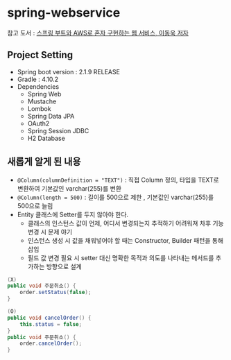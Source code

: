 # spring-webservice
참고 도서 : [스프링 부트와 AWS로 혼자 구현하는 웹 서비스, 이동욱 저자](http://www.yes24.com/Product/Goods/83849117)

## Project Setting              
* Spring boot version : 2.1.9 RELEASE    
* Gradle : 4.10.2               
* Dependencies
  - Spring Web
  - Mustache
  - Lombok      
  - Spring Data JPA
  - OAuth2
  - Spring Session JDBC
  - H2 Database                         

## 새롭게 알게 된 내용
- `@Column(columnDefinition = "TEXT")` : 직접 Column 정의, 타입을 TEXT로 변환하여 기본값인 varchar(255)를 변환
- `@Column(length = 500)` : 길이를 500으로 제한 , 기본값인 varchar(255)를 500으로 늘림
- Entity 클래스에 Setter를 두지 않아야 한다.
  - 클래스의 인스턴스 값이 언제, 어디서 변경되는지 추적하기 어려워져 차후 기능 변경 시 문제 야기
  - 인스턴스 생성 시 값을 채워넣어야 할 때는 Constructor, Builder 패턴을 통해 삽입
  - 필드 값 변경 필요 시 setter 대신 명확한 목적과 의도를 나타내는 메서드를 추가하는 방향으로 설계
```java
(X)
public void 주문취소() {
    order.setStatus(false);
}

(O)
public void cancelOrder() {
    this.status = false;
}
public void 주문취소() {
    order.cancelOrder();
}
```
